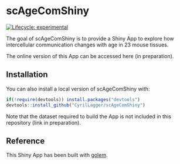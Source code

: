 
<!-- README.md is generated from README.Rmd. Please edit that file -->

# scAgeComShiny

<!-- badges: start -->

[![Lifecycle:
experimental](https://img.shields.io/badge/lifecycle-experimental-orange.svg)](https://lifecycle.r-lib.org/articles/stages.html#experimental)
<!-- badges: end -->

The goal of scAgeComShiny is to provide a Shiny App to explore how
intercellular communication changes with age in 23 mouse tissues.

The online version of this App can be accessed here (in preparation).

## Installation

You can also install a local version of scAgeComShiny with:

``` r
if(!require(devtools)) install.packages("devtools")
devtools::install_github("CyrilLagger/scAgeComShiny")
```

Note that the dataset required to build the App is not included in this
repository (link in preparation).

## Reference

This Shiny App has been built with
[golem](https://golemverse.org/packages_list/golem/).
